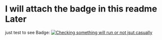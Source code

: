 # I will attach the badge in this readme Later

just test to see
Badge:        [![Checking something will run or not jsut casually](https://github.com/Basudev-Pokharel/testRepo/actions/workflows/main.yml/badge.svg)](https://github.com/Basudev-Pokharel/testRepo/actions/workflows/main.yml)

